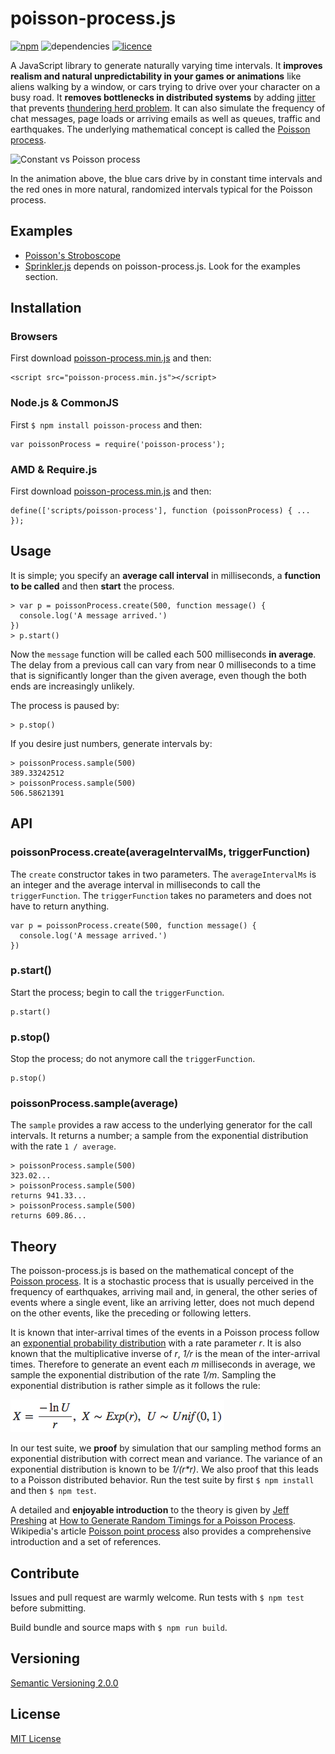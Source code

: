 # poisson-process.js

[![npm](https://img.shields.io/npm/v/poisson-process.svg?style=flat)](https://www.npmjs.com/package/poisson-process)
![dependencies](https://img.shields.io/badge/dependencies-none-green.svg?style=flat) [![licence](https://img.shields.io/npm/l/poisson-process.svg?style=flat)](https://www.npmjs.com/package/poisson-process)

A JavaScript library to generate naturally varying time intervals. It __improves realism and natural unpredictability in your games or animations__ like aliens walking by a window, or cars trying to drive over your character on a busy road. It __removes bottlenecks in distributed systems__ by adding [jitter](http://highscalability.com/blog/2012/4/17/youtube-strategy-adding-jitter-isnt-a-bug.html) that prevents [thundering herd problem](https://en.wikipedia.org/wiki/Thundering_herd_problem). It can also simulate the frequency of chat messages, page loads or arriving emails as well as queues, traffic and earthquakes. The underlying mathematical concept is called the [Poisson process](https://en.wikipedia.org/wiki/Poisson_process).

![Constant vs Poisson process](../master/doc/cars.gif?raw=true)

In the animation above, the blue cars drive by in constant time intervals and the red ones in more natural, randomized intervals typical for the Poisson process.



## Examples

- [Poisson's Stroboscope](https://rawgit.com/axelpale/poisson-process/master/examples/stroboscope/index.html)
- [Sprinkler.js](https://github.com/axelpale/sprinkler#examples) depends on poisson-process.js. Look for the examples section.


## Installation

### Browsers

First download [poisson-process.min.js](https://unpkg.com/poisson-process/dist/poisson-process.min.js) and then:

    <script src="poisson-process.min.js"></script>

### Node.js & CommonJS

First `$ npm install poisson-process` and then:

    var poissonProcess = require('poisson-process');

### AMD & Require.js

First download [poisson-process.min.js](https://unpkg.com/poisson-process/dist/poisson-process.min.js) and then:

    define(['scripts/poisson-process'], function (poissonProcess) { ... });



## Usage

It is simple; you specify an __average call interval__ in milliseconds, a __function to be called__ and then __start__ the process.

    > var p = poissonProcess.create(500, function message() {
      console.log('A message arrived.')
    })
    > p.start()

Now the `message` function will be called each 500 milliseconds __in average__. The delay from a previous call can vary from near 0 milliseconds to a time that is significantly longer than the given average, even though the both ends are increasingly unlikely.

The process is paused by:

    > p.stop()

If you desire just numbers, generate intervals by:

    > poissonProcess.sample(500)
    389.33242512
    > poissonProcess.sample(500)
    506.58621391


## API

### poissonProcess.create(averageIntervalMs, triggerFunction)

The `create` constructor takes in two parameters. The `averageIntervalMs` is an integer and the average interval in milliseconds to call the `triggerFunction`. The `triggerFunction` takes no parameters and does not have to return anything.

    var p = poissonProcess.create(500, function message() {
      console.log('A message arrived.')
    })

### p.start()

Start the process; begin to call the `triggerFunction`.

    p.start()

### p.stop()

Stop the process; do not anymore call the `triggerFunction`.

    p.stop()

### poissonProcess.sample(average)

The `sample` provides a raw access to the underlying generator for the call intervals. It returns a number; a sample from the exponential distribution with the rate `1 / average`.

    > poissonProcess.sample(500)
    323.02...
    > poissonProcess.sample(500)
    returns 941.33...
    > poissonProcess.sample(500)
    returns 609.86...


## Theory

The poisson-process.js is based on the mathematical concept of the [Poisson process](https://en.wikipedia.org/wiki/Poisson_process). It is a stochastic process that is usually perceived in the frequency of earthquakes, arriving mail and, in general, the other series of events where a single event, like an arriving letter, does not much depend on the other events, like the preceding or following letters.

It is known that inter-arrival times of the events in a Poisson process follow an [exponential probability distribution](https://en.wikipedia.org/wiki/Exponential_distribution) with a rate parameter *r*. It is also known that the multiplicative inverse of *r*, *1/r* is the mean of the inter-arrival times. Therefore to generate an event each *m* milliseconds in average, we sample the exponential distribution of the rate *1/m*. Sampling the exponential distribution is rather simple as it follows the rule:

![Sampling from an exponential distribution](doc/sampling.png?raw=true)

In our test suite, we __proof__ by simulation that our sampling method forms an exponential distribution with correct mean and variance. The variance of an exponential distribution is known to be _1/(r*r)_. We also proof that this leads to a Poisson distributed behavior. Run the test suite by first `$ npm install` and then `$ npm test`.

A detailed and __enjoyable introduction__ to the theory is given by [Jeff Preshing](http://preshing.com/) at [How to Generate Random Timings for a Poisson Process](http://preshing.com/20111007/how-to-generate-random-timings-for-a-poisson-process/). Wikipedia's article [Poisson point process](https://en.wikipedia.org/wiki/Poisson_point_process) also provides a comprehensive introduction and a set of references.



## Contribute

Issues and pull request are warmly welcome. Run tests with `$ npm test` before submitting.

Build bundle and source maps with `$ npm run build`.



## Versioning

[Semantic Versioning 2.0.0](http://semver.org/)



## License

[MIT License](LICENSE)
